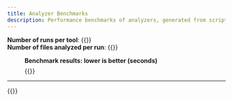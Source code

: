 ```yaml
---
title: Analyzer Benchmarks
description: Performance benchmarks of analyzers, generated from scripts/benchmark.sh.
---
```


**Number of runs per tool**: {{<benchmark-runs>}}  
**Number of files analyzed per run**: {{<benchmark-files>}}

<figure class="benchmarks-bar-chart" role="group" aria-labelledby="bar-caption">
  <figcaption id="bar-caption" style="font-weight:bold;margin-bottom:0.5em;">
    Benchmark results: lower is better (seconds)
  </figcaption>
  {{<benchmark-bar-chart>}}
</figure>

---

{{<benchmark-tool-cards>}}
